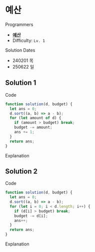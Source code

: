 # 예산

Programmers

- **[예산](https://school.programmers.co.kr/learn/courses/30/lessons/12982)**
- Difficulty: `Lv. 1`

Solution Dates

- 240201 목
- 250622 일

## Solution 1

Code

```javascript
function solution(d, budget) {
  let ans = 0;
  d.sort((a, b) => a - b);
  for (let amount of d) {
    if (amount > budget) break;
    budget -= amount;
    ans += 1;
  }
  return ans;
}
```

Explanation

## Solution 2

Code

```javascript
function solution(d, budget) {
  let ans = 0;
  d.sort((a, b) => a - b);
  for (let i = 0; i < d.length; i++) {
    if (d[i] > budget) break;
    budget -= d[i];
    ans++;
  }
  return ans;
}
```

Explanation
